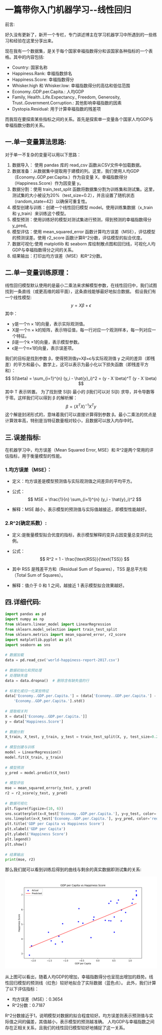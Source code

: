 # 一篇带你入门机器学习--线性回归

前言:

好久没有更新了，新开一个专栏，专门讲述博主在学习机器学习中所遇到的一些练习和经验在这里分享出来。

现在我有一个数据集，是关于每个国家幸福指数得分和该国家各种指标的一个表格。其中的内容包括:

- Country: 国家名称
- Happiness.Rank: 幸福指数排名
- Happiness.Score: 幸福指数得分
- Whisker.high 和 Whisker.low: 幸福指数得分的高估和低估范围
- Economy..GDP.per.Capita.: 人均GDP
- Family, Health..Life.Expectancy., Freedom, Generosity, Trust..Government.Corruption.: 其他影响幸福指数的因素
- Dystopia.Residual: 用于计算幸福指数的残差项

而我现在要探索某些指标之间的关系。首先是探索单一变量各个国家人均GDP与幸福指数分数的关系。

## 一.单一变量算法思路:

对于单一不复杂的变量可以用以下思路：

1. 数据导入： 使用 pandas 库的 read_csv 函数从CSV文件中加载数据。
2. 数据准备：从数据集中提取用于建模的列。这里，我们使用人均GDP（Economy..GDP.per.Capita.）作为自变量 X，幸福指数得分（Happiness.Score）作为因变量 y。
3. 数据分割：使用 train_test_split 函数将数据集分割为训练集和测试集。这里，测试集的大小被设为20%（test_size=0.2），并且设置了随机状态（random_state=42）以确保可重复性。
4. 模型创建与训练：创建一个线性回归模型 model。使用训练集数据（x_train 和 y_train）来训练这个模型。
5. 模型预测：使用训练好的模型对测试集进行预测，得到预测的幸福指数得分 y_pred。
6. 模型评估：使用 mean_squared_error 函数计算均方误差（MSE），评估模型的预测误差。使用 r2_score 函数计算R^2分数，评估模型的拟合优度。
7. 数据可视化:使用 matplotlib 和 seaborn 库绘制散点图和回归线，可视化人均GDP与幸福指数得分之间的关系。
8. 结果输出：打印出均方误差（MSE）和R^2分数。

## 二.单一变量训练原理：

线性回归模型默认使用的是最小二乘法来求解模型参数，在线性回归中，我们试图找到一条直线（或更高维的超平面），这条直线能够最好地拟合数据。
假设我们有一个线性模型:
$$
y=Xβ+ϵ
$$
其中：

- y是一个n × 1的向量，表示实际观测值。
- X是一个n × k的矩阵，表示特征值，每一行对应一个观测样本，每一列对应一个特征。
- β是一个k ×1的向量，表示模型参数。
- ϵ是一个n×1的向量，表示误差项。

我们的目标是找到参数 β，使得预测值y=Xβ+ϵ与实际观测值 y 之间的差异（即残差）的平方和最小。数学上，这可以表示为最小化以下损失函数（即残差平方和）：
$$
S(\beta) = \sum_{i=1}^{n} (y_i - \hat{y}_i)^2 = (y - X \beta)^T (y - X \beta)
$$
其中 T 表示转置。
为了找到使 S(β) 最小的 β我们可以对 S(β) 求导，并令导数等于零。这样我们可以得到 β 的解析解：
$$
\beta = (X^T X)^{-1} X^T y
$$
这个解是封闭形式的，意味着我们可以直接计算得到参数 β。最小二乘法的优点是计算效率高，特别是当特征数量相对较小，且数据可以放入内存中时。



## 三.误差指标:

在机器学习中，均方误差（Mean Squared Error, MSE）和 R^2是两个常用的评估指标，用于衡量模型的性能。

### 1.均方误差（MSE）：

- 定义：均方误差是模型预测值与实际观测值之间差异的平均平方。

- 公式：
  $$
  MSE = \frac{1}{n} \sum_{i=1}^{n} (y_i - \hat{y}_i)^2
  $$

- 解释：MSE 越小，表示模型的预测值与实际值越接近，即模型性能越好。

### 2.R^2(确定系数）:

- 定义:是衡量模型拟合优度的指标，表示模型解释的变异占因变量总变异的比例。

- 公式：
  $$
  R^2 = 1 - \frac{\text{RSS}}{\text{TSS}}
  $$

- 其中 RSS 是残差平方和（Residual Sum of Squares），TSS 是总平方和（Total Sum of Squares）。

- 解释：值介于 0 和 1 之间，越接近 1 表示模型拟合效果越好。

## 四.详细代码:

```python
import pandas as pd
import numpy as np
from sklearn.linear_model import LinearRegression
from sklearn.model_selection import train_test_split
from sklearn.metrics import mean_squared_error, r2_score
import matplotlib.pyplot as plt
import seaborn as sns

# 数据加载
data = pd.read_csv('world-happiness-report-2017.csv')

# 数据初始化和预处理
# 处理缺失值
data = data.dropna()  # 删除含有缺失值的行

# 标准化或归一化某些特征
data['Economy..GDP.per.Capita.'] = (data['Economy..GDP.per.Capita.'] - data['Economy..GDP.per.Capita.'].mean()) / data[
    'Economy..GDP.per.Capita.'].std()

# 提取相关列
X = data[['Economy..GDP.per.Capita.']]
y = data['Happiness.Score']

# 数据分割
X_train, X_test, y_train, y_test = train_test_split(X, y, test_size=0.2, random_state=42)

# 模型创建与训练
model = LinearRegression()
model.fit(X_train, y_train)

# 模型预测
y_pred = model.predict(X_test)

# 模型评估
mse = mean_squared_error(y_test, y_pred)
r2 = r2_score(y_test, y_pred)

# 数据可视化
plt.figure(figsize=(10, 6))
sns.scatterplot(x=X_test['Economy..GDP.per.Capita.'], y=y_test, color='blue', label='Actual')
sns.lineplot(x=X_test['Economy..GDP.per.Capita.'], y=y_pred, color='red', label='Predicted')
plt.title('GDP per Capita vs Happiness Score')
plt.xlabel('GDP per Capita')
plt.ylabel('Happiness Score')
plt.legend()
plt.show()

# 结果输出
print(mse, r2)

```

那么我们就可以看到训练后得到的曲线与剩余的真实数据即测试集的关系:

![image-20240123233504427](./images/image-20240123233504427-1706024107152-1.png)

从上图可以看出，随着人均GDP的增加，幸福指数得分也呈现出增加的趋势。线性回归模型的预测线（红色）较好地拟合了实际数据（蓝色点）。
此外，我们计算了以下评估指标：

- 均方误差（MSE）：0.3654
- R^2分数：0.7187

R^2分数接近于1，说明模型对数据的拟合程度较好。均方误差则表示预测值与实际值之间的偏差，其值越小，表示模型的预测越准确。
人均GDP与幸福指数之间存在正相关关系，且我们的线性回归模型较好地捕捉了这一关系。

